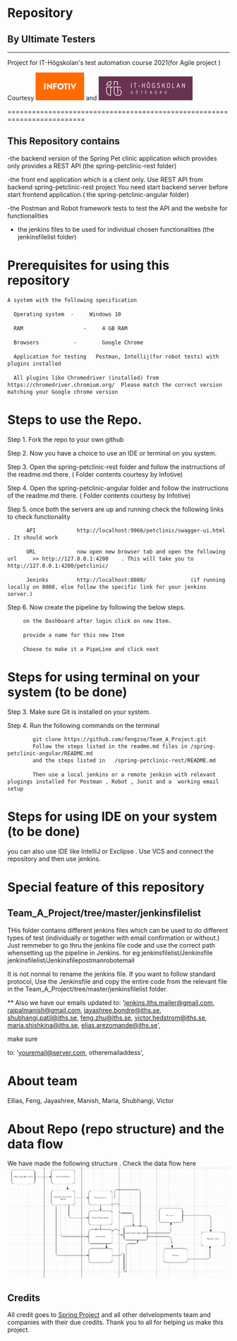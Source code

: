 # Repository    
## By Ultimate Testers
------------------------------------------------------------------------
Project for IT-Högskolan's test automation course 2021(for Agile project )

Courtesy  ![alt petclinic-junit](git-res/infotiv.png) and ![alt petclinic-junit](git-res/iths.png) 

=========================================================================
## This Repository contains 

  -the backend  version of the Spring Pet clinic application  which provides only provides a REST API (the spring-petclinic-rest folder)

  -the front end application which is a client only. Use REST API from backend spring-petclinic-rest project You need start backend server before start frontend application.( the spring-petclinic-angular folder)

  -the Postman and Robot framework tests to test the API and the website for functionalities

- the jenkins files to be used for individual chosen functionalities (the jenkinsfilelist folder)


# Prerequisites for using this repository
    A system with the following specification
      
      Operating system 	-	  Windows 10
      
      RAM 			        -	  4 GB RAM 
      
      Browsers 		     -	      Google Chrome 
      
      Application for testing	Postman, Intellij(for robot tests) with plugins installed 
      
      All plugins like Chromedriver (installed) from https://chromedriver.chromium.org/  Please match the correct version matching your Google chrome version
 
 
 
# Steps to use  the Repo.
  Step 1. Fork the repo to your own github
  
  Step 2.  Now  you have a choice to use an IDE or terminal on you system.

  Step 3. Open the spring-petclinic-rest folder and follow the instrructions of the readme.md there.     ( Folder contents courtesy by Infotive)

  Step 4. Open the spring-petclinic-angular folder and follow the instrructions of the readme.md there.   ( Folder contents courtesy by Infotive)

  Step 5. once both the servers are up and running check the following links to check functionality

          API             http://localhost:9966/petclinic/swagger-ui.html            . It should work

          URL             now open new browser tab and open the following url     >> http://127.0.0.1:4200    . This will take you to http://127.0.0.1:4200/petclinic/
          
          Jeninks         http://localhost:8080/              (if running locally on 8080, else follow the specific link for your jenkins server.)

 Step 6. Now create the pipeline by following the  below steps.

         on the Dashboard after login click on new Item.

         provide a name for this new Item

         Choose to make it a PipeLine and click next
 

# Steps for using terminal on your system (to be done)
  Step 3. Make sure Git is installed on your system.

  Step 4. Run the following commands on the terminal 

            git clone https://github.com/fengzse/Team_A_Project.git	
            Follow the steps listed in the readme.md files in /spring-petclinic-angular/README.md
            and the steps listed in   /spring-petclinic-rest/README.md
            
            Then use a local jenkins or a remote jenkisn with relevant plugings installed for Postman , Robot , Junit and a  working email setup
            
 
# Steps for using IDE on your system (to be done)
 you can also use IDE like IntelliJ or Exclipse . Use VCS and connect the repository and then  use jenkins.
 
 
# Special feature of this repository

## Team_A_Project/tree/master/jenkinsfilelist    
  THis folder contains different jenkins files which can be used to do different types of test (individually or together with email confirmation or without.)
  Just remmeber to go thru the jenkins file code and use the correct path whensetting up the pipeline in Jenkins. 
  for eg   jenkinsfilelist/Jenkinsfile
          jenkinsfilelist/Jenkinsfilepostmanrobotemail
 
 It is not normal to rename the jenkins file. If you want to follow standard protocol, Use the Jenkinsfile and copy the entire code from the relevant file in the 
 Team_A_Project/tree/master/jenkinsfilelist     folder.
 

** Also we have our emails updated 
to: 'jenkins.iths.mailer@gmail.com, rajpalmanish@gmail.com, jayashree.bondre@iths.se, shubhangi.patil@iths.se, feng.zhu@iths.se, victor.hedstrom@iths.se, maria.shishkina@iths.se, elias.arezomande@iths.se',

make sure 

to: 'youremail@server.com, otheremailaddess',


            
# About team

 Ellias, Feng, Jayashree, Manish, Maria, Shubhangi, Victor

# About Repo (repo structure) and the data flow
We have made the following structure  . Check the data flow here  ![alt petclinic-junit](git-res/Flowdiagram.png)



## Credits
All credit goes to [Spring Project](https://spring.io) and all other delvelopments team and companies with their due credits. Thank you to all for helping us make this project.
